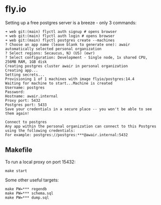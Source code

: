 # fly.io

Setting up a free postgres server is a breeze - only 3 commands:

```console
➜ web git:(main) flyctl auth signup # opens browser
➜ web git:(main) flyctl auth login # opens browser
➜ web git:(main) flyctl postgres create --machines
? Choose an app name (leave blank to generate one): awair
automatically selected personal organization
? Select regions: Secaucus, NJ (US) (ewr)
? Select configuration: Development - Single node, 1x shared CPU, 256MB RAM, 1GB disk
Creating postgres cluster awair in personal organization
Creating app...
Setting secrets...
Provisioning 1 of 1 machines with image flyio/postgres:14.4
Waiting for machine to start...Machine is created
Username: postgres
Password:
Hostname: awair.internal
Proxy port: 5432
Postgres port: 5433
Save your credentials in a secure place -- you won't be able to see them again!

Connect to postgres
Any app within the personal organization can connect to this Postgres using the following credentials:
For example: postgres://postgres:***@awair.internal:5432
```

## Makefile

To run a local proxy on port 15432:

```console
make start
```

Some other useful targets:

```console
make PW=*** regendb
make PW=*** schema.sql
make PW=*** dump.sql
```
